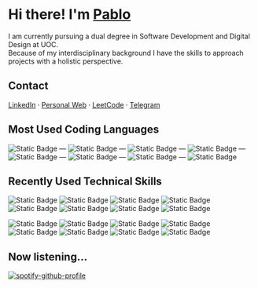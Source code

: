 # Hi there! I'm [Pablo](https://apausa.dev)

I am currently pursuing a dual degree in Software Development and Digital Design at UOC.  
Because of my interdisciplinary background I have the skills to approach projects with a holistic perspective.

## Contact

[LinkedIn]() · [Personal Web]() · [LeetCode]() · [Telegram]()

## Most Used Coding Languages

![Static Badge](https://img.shields.io/badge/Bash-0d1117?syle=flat&logo=gnubash) —
![Static Badge](https://img.shields.io/badge/C-0d1117?syle=flat&logo=c) —
![Static Badge](https://img.shields.io/badge/Java-0d1117?syle=flat) —
![Static Badge](https://img.shields.io/badge/JavaScript-0d1117?syle=flat&logo=javascript) —
![Static Badge](https://img.shields.io/badge/Python-0d1117?syle=flat&logo=python) —
![Static Badge](https://img.shields.io/badge/SQL-0d1117?syle=flat) —
![Static Badge](https://img.shields.io/badge/TypeScript-0d1117?syle=flat&logo=typescript) —
![Static Badge](https://img.shields.io/badge/Kotlin-0d1117?syle=flat&logo=kotlin)

## Recently Used Technical Skills

![Static Badge](https://img.shields.io/badge/Angular-0d1117?syle=flat&logo=angular)
![Static Badge](https://img.shields.io/badge/CSS-0d1117?syle=flat&logo=css3)
![Static Badge](https://img.shields.io/badge/D3.js-0d1117?syle=flat&logo=d3dotjs)
![Static Badge](https://img.shields.io/badge/Figma-0d1117?syle=flat&logo=figma)
![Static Badge](https://img.shields.io/badge/Git-0d1117?syle=flat&logo=git)
![Static Badge](https://img.shields.io/badge/HTML-0d1117?syle=flat&logo=html5)
![Static Badge](https://img.shields.io/badge/Linux-0d1117?syle=flat&logo=linux)
![Static Badge](https://img.shields.io/badge/Next.js-0d1117?syle=flat&logo=nextdotjs)

![Static Badge](https://img.shields.io/badge/Node.js-0d1117?syle=flat&logo=nodedotjs)
![Static Badge](https://img.shields.io/badge/PostgreSQL-0d1117?syle=flat&logo=postgresql)
![Static Badge](https://img.shields.io/badge/React.js-0d1117?syle=flat&logo=react)
![Static Badge](https://img.shields.io/badge/React_Native-0d1117?syle=flat&logo=react)
![Static Badge](https://img.shields.io/badge/Redux.js-0d1117?syle=flat&logo=redux)
![Static Badge](https://img.shields.io/badge/RxJS-0d1117?syle=flat)
![Static Badge](https://img.shields.io/badge/Spring_Boot-0d1117?syle=flat&logo=springboot)
![Static Badge](https://img.shields.io/badge/Vue.js-0d1117?syle=flat&logo=vuedotjs)

## Now listening...

[![spotify-github-profile](https://spotify-github-profile.kittinanx.com/api/view?uid=pabloapausa&cover_image=true&theme=natemoo-re&show_offline=true&background_color=121212&interchange=false&bar_color=53b14f&bar_color_cover=false)](https://spotify-github-profile.kittinanx.com/api/view?uid=pabloapausa&redirect=true)
